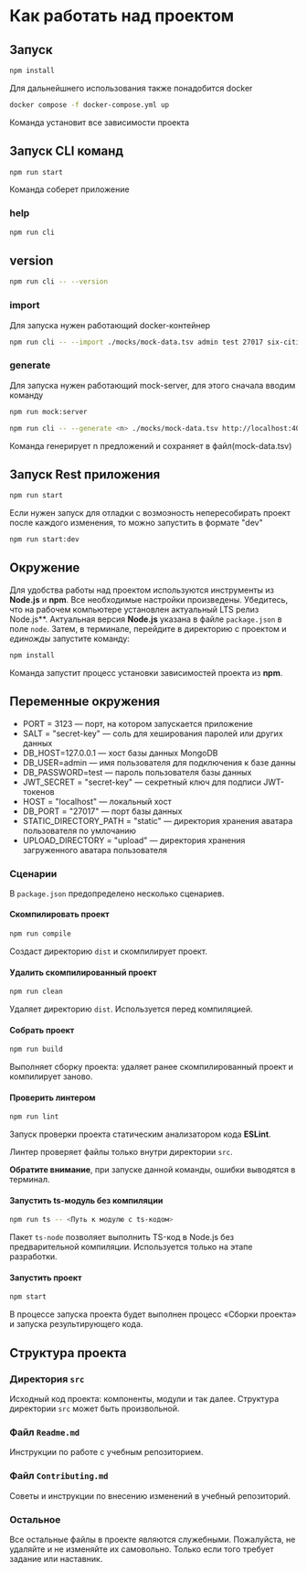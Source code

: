 # Как работать над проектом

## Запуск

```bash
npm install
```

Для дальнейшнего использования также понадобится docker
```bash
docker compose -f docker-compose.yml up
```

Команда установит все зависимости проекта

## Запуск CLI команд

```bash
npm run start
```

Команда соберет приложение

### help
```bash
npm run cli
```

## version
```bash
npm run cli -- --version
```

### import
Для запуска нужен работающий docker-контейнер

```bash
npm run cli -- --import ./mocks/mock-data.tsv admin test 27017 six-cities secret-key
```

### generate

Для запуска нужен работающий mock-server, для этого сначала вводим команду
```bash
npm run mock:server
```

```bash
npm run cli -- --generate <n> ./mocks/mock-data.tsv http://localhost:4023/api  
```

Команда генерирует n предложений и сохраняет в файл(mock-data.tsv)

## Запуск Rest приложения

```bash
npm run start
```

Если нужен запуск для отладки с возмоэность непересобирать проект после каждого изменения, то можно запустить в формате "dev"
```bash
npm run start:dev
```


## Окружение

Для удобства работы над проектом используются инструменты из **Node.js** и **npm**. Все необходимые настройки произведены. Убедитесь, что на рабочем компьютере установлен актуальный LTS релиз Node.js**. Актуальная версия **Node.js** указана в файле `package.json` в поле `node`. Затем, в терминале, перейдите в директорию с проектом и _единожды_ запустите команду:

```bash
npm install
```

Команда запустит процесс установки зависимостей проекта из **npm**.

## Переменные окружения

- PORT = 3123 — порт, на котором запускается приложение
- SALT = "secret-key" — соль для хеширования паролей или других данных
- DB_HOST=127.0.0.1 — хост базы данных MongoDB
- DB_USER=admin — имя пользователя для подключения к базе данны
- DB_PASSWORD=test — пароль пользователя базы данных
- JWT_SECRET = "secret-key" — секретный ключ для подписи JWT-токенов
- HOST = "localhost" — локальный хост
- DB_PORT = "27017" — порт базы данных
- STATIC_DIRECTORY_PATH = "static" — директория хранения аватара пользователя по умлочанию
- UPLOAD_DIRECTORY = "upload"  — директория хранения загруженного аватара пользователя

### Сценарии

В `package.json` предопределено несколько сценариев.

#### Скомпилировать проект

```bash
npm run compile
```

Создаст директорию `dist` и скомпилирует проект.

#### Удалить скомпилированный проект

```bash
npm run clean
```

Удаляет директорию `dist`. Используется перед компиляцией.

#### Собрать проект

```bash
npm run build
```

Выполняет сборку проекта: удаляет ранее скомпилированный проект и компилирует заново.

#### Проверить линтером

```bash
npm run lint
```

Запуск проверки проекта статическим анализатором кода **ESLint**.

Линтер проверяет файлы только внутри директории `src`.

**Обратите внимание**, при запуске данной команды, ошибки выводятся в терминал.

#### Запустить ts-модуль без компиляции

```bash
npm run ts -- <Путь к модулю с ts-кодом>
```

Пакет `ts-node` позволяет выполнить TS-код в Node.js без предварительной компиляции. Используется только на этапе разработки.

#### Запустить проект

```bash
npm start
```

В процессе запуска проекта будет выполнен процесс «Сборки проекта» и запуска результирующего кода.

## Структура проекта

### Директория `src`

Исходный код проекта: компоненты, модули и так далее. Структура директории `src` может быть произвольной.

### Файл `Readme.md`

Инструкции по работе с учебным репозиторием.

### Файл `Contributing.md`

Советы и инструкции по внесению изменений в учебный репозиторий.

### Остальное

Все остальные файлы в проекте являются служебными. Пожалуйста, не удаляйте и не изменяйте их самовольно. Только если того требует задание или наставник.
